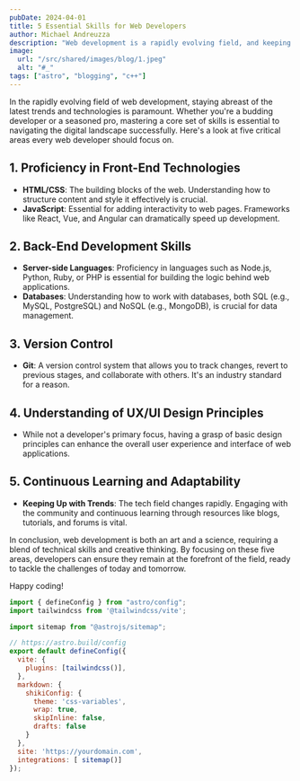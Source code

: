 ```yaml
---
pubDate: 2024-04-01
title: 5 Essential Skills for Web Developers
author: Michael Andreuzza
description: "Web development is a rapidly evolving field, and keeping up with the latest trends and technologies can be challenging. "
image:
  url: "/src/shared/images/blog/1.jpeg"
  alt: "#_"
tags: ["astro", "blogging", "c++"]
---
```




In the rapidly evolving field of web development, staying abreast of the latest trends and technologies is paramount. Whether you're a budding developer or a seasoned pro, mastering a core set of skills is essential to navigating the digital landscape successfully. Here's a look at five critical areas every web developer should focus on.

## 1. Proficiency in Front-End Technologies

- **HTML/CSS**: The building blocks of the web. Understanding how to structure content and style it effectively is crucial.
- **JavaScript**: Essential for adding interactivity to web pages. Frameworks like React, Vue, and Angular can dramatically speed up development.

## 2. Back-End Development Skills

- **Server-side Languages**: Proficiency in languages such as Node.js, Python, Ruby, or PHP is essential for building the logic behind web applications.
- **Databases**: Understanding how to work with databases, both SQL (e.g., MySQL, PostgreSQL) and NoSQL (e.g., MongoDB), is crucial for data management.

## 3. Version Control

- **Git**: A version control system that allows you to track changes, revert to previous stages, and collaborate with others. It's an industry standard for a reason.

## 4. Understanding of UX/UI Design Principles

- While not a developer's primary focus, having a grasp of basic design principles can enhance the overall user experience and interface of web applications.

## 5. Continuous Learning and Adaptability

- **Keeping Up with Trends**: The tech field changes rapidly. Engaging with the community and continuous learning through resources like blogs, tutorials, and forums is vital.

In conclusion, web development is both an art and a science, requiring a blend of technical skills and creative thinking. By focusing on these five areas, developers can ensure they remain at the forefront of the field, ready to tackle the challenges of today and tomorrow.

Happy coding!

```js
import { defineConfig } from "astro/config";
import tailwindcss from '@tailwindcss/vite';

import sitemap from "@astrojs/sitemap";

// https://astro.build/config
export default defineConfig({
  vite: {
    plugins: [tailwindcss()],
  },
  markdown: {
    shikiConfig: {
      theme: 'css-variables',
      wrap: true,
      skipInline: false,
      drafts: false
    }
  },
  site: 'https://yourdomain.com',
  integrations: [ sitemap()]
});
```

